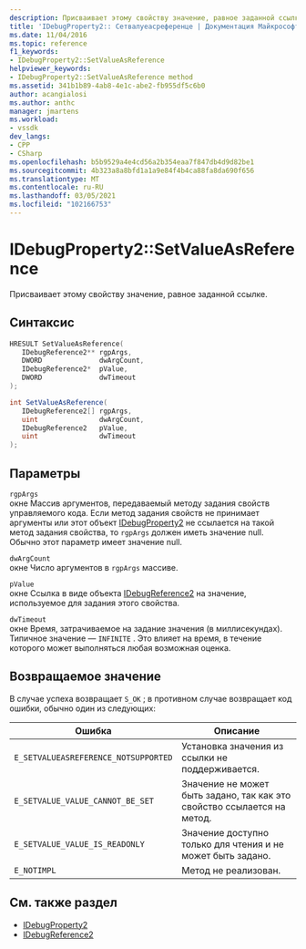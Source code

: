 ```yaml
---
description: Присваивает этому свойству значение, равное заданной ссылке.
title: 'IDebugProperty2:: Сетвалуеасреференце | Документация Майкрософт'
ms.date: 11/04/2016
ms.topic: reference
f1_keywords:
- IDebugProperty2::SetValueAsReference
helpviewer_keywords:
- IDebugProperty2::SetValueAsReference method
ms.assetid: 341b1b89-4ab8-4e1c-abe2-fb955df5c6b0
author: acangialosi
ms.author: anthc
manager: jmartens
ms.workload:
- vssdk
dev_langs:
- CPP
- CSharp
ms.openlocfilehash: b5b9529a4e4cd56a2b354eaa7f847db4d9d82be1
ms.sourcegitcommit: 4b323a8a8bfd1a1a9e84f4b4ca88fa8da690f656
ms.translationtype: MT
ms.contentlocale: ru-RU
ms.lasthandoff: 03/05/2021
ms.locfileid: "102166753"
---
```

# <a name="idebugproperty2setvalueasreference"></a>IDebugProperty2::SetValueAsReference
Присваивает этому свойству значение, равное заданной ссылке.

## <a name="syntax"></a>Синтаксис

```cpp
HRESULT SetValueAsReference(
   IDebugReference2** rgpArgs,
   DWORD              dwArgCount,
   IDebugReference2*  pValue,
   DWORD              dwTimeout
);
```

```csharp
int SetValueAsReference(
   IDebugReference2[] rgpArgs,
   uint               dwArgCount,
   IDebugReference2   pValue,
   uint               dwTimeout
);
```

## <a name="parameters"></a>Параметры
`rgpArgs`\
окне Массив аргументов, передаваемый методу задания свойств управляемого кода. Если метод задания свойств не принимает аргументы или этот объект [IDebugProperty2](../../../extensibility/debugger/reference/idebugproperty2.md) не ссылается на такой метод задания свойства, то `rgpArgs` должен иметь значение null. Обычно этот параметр имеет значение null.

`dwArgCount`\
окне Число аргументов в `rgpArgs` массиве.

`pValue`\
окне Ссылка в виде объекта [IDebugReference2](../../../extensibility/debugger/reference/idebugreference2.md) на значение, используемое для задания этого свойства.

`dwTimeout`\
окне Время, затрачиваемое на задание значения (в миллисекундах). Типичное значение — `INFINITE` . Это влияет на время, в течение которого может выполняться любая возможная оценка.

## <a name="return-value"></a>Возвращаемое значение
 В случае успеха возвращает `S_OK` ; в противном случае возвращает код ошибки, обычно один из следующих:

|Ошибка|Описание|
|-----------|-----------------|
|`E_SETVALUEASREFERENCE_NOTSUPPORTED`|Установка значения из ссылки не поддерживается.|
|`E_SETVALUE_VALUE_CANNOT_BE_SET`|Значение не может быть задано, так как это свойство ссылается на метод.|
|`E_SETVALUE_VALUE_IS_READONLY`|Значение доступно только для чтения и не может быть задано.|
|`E_NOTIMPL`|Метод не реализован.|

## <a name="see-also"></a>См. также раздел
- [IDebugProperty2](../../../extensibility/debugger/reference/idebugproperty2.md)
- [IDebugReference2](../../../extensibility/debugger/reference/idebugreference2.md)
